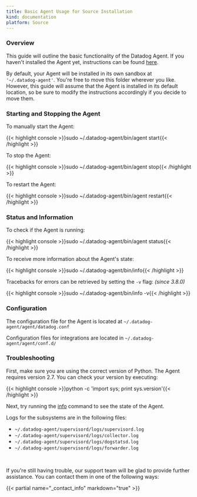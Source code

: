 ```yaml
---
title: Basic Agent Usage for Source Installation
kind: documentation
platform: Source
---
```


<!--
======================================================
OVERVIEW
======================================================
-->

<h3 id="overview">Overview</h3>

This guide will outline the basic functionality of the Datadog Agent.
If you haven't installed the Agent yet, instructions can be found
<a href='https://app.datadoghq.com/account/settings#agent/source'>here</a>.<br/>

By default, your Agent will be installed in its own sandbox at <code> '~/.datadog-agent'</code>.
You're free to move this folder wherever you like.
However, this guide will assume that the Agent is installed in its default location, so be sure to modify the
instructions accordingly if you decide to move them.


<!--
======================================================
Starting and Stopping the Agent
======================================================
-->

<h3 id="starting_and_stopping_the_agent">Starting and Stopping the Agent</h3>

To manually start the Agent:

{{< highlight console >}}sudo ~/.datadog-agent/bin/agent start{{< /highlight >}}

To stop the Agent: <br/>

{{< highlight console >}}sudo ~/.datadog-agent/bin/agent stop{{< /highlight >}}

To restart the Agent: <br/>

{{< highlight console >}}sudo ~/.datadog-agent/bin/agent restart{{< /highlight >}}

<!--
======================================================
Status and Information
======================================================
-->

<h3 id="status_and_information">Status and Information</h3>

To check if the Agent is running:

{{< highlight console >}}sudo ~/.datadog-agent/bin/agent status{{< /highlight >}}

To receive more information about the Agent's state:

{{< highlight console >}}sudo ~/.datadog-agent/bin/info{{< /highlight >}}

Tracebacks for errors can be retrieved by setting the <code>-v</code> flag: <em>(since 3.8.0)</em>

{{< highlight console >}}sudo ~/.datadog-agent/bin/info -v{{< /highlight >}}

<!--
======================================================
Configuration
======================================================
-->

<h3 id="configuration">Configuration</h3>

The configuration file for the Agent is located at <code>~/.datadog-agent/agent/datadog.conf</code>

Configuration files for integrations are located in <code>~/.datadog-agent/agent/conf.d/</code>

<!--
======================================================
Troubleshooting
======================================================
-->

<h3 id="troubleshooting">Troubleshooting</h3>

First, make sure you are using the correct version of Python. The Agent requires version 2.7. You can check your version by executing:

{{< highlight console >}}python -c 'import sys; print sys.version'{{< /highlight >}}

Next, try running the <a href='#status_and_information'>info</a> command to see the state of the Agent.

Logs for the subsystems are in the following files:

<ul>
  <li><code>~/.datadog-agent/supervisord/logs/supervisord.log</code></li>
  <li><code>~/.datadog-agent/supervisord/logs/collector.log</code></li>
  <li><code>~/.datadog-agent/supervisord/logs/dogstatsd.log</code></li>
  <li><code>~/.datadog-agent/supervisord/logs/forwarder.log</code></li>
</ul>

<br/>

If you're still having trouble, our support team will be glad to provide further assistance.
You can contact them in one of the following ways:

{{< partial name="_contact_info" markdown="true" >}}

